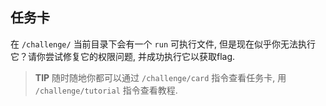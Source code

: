 ## 任务卡

在 `/challenge/` 当前目录下会有一个 `run` 可执行文件, 但是现在似乎你无法执行它？请你尝试修复它的权限问题, 并成功执行它以获取flag. 

> **TIP** 随时随地你都可以通过 `/challenge/card` 指令查看任务卡, 用 `/challenge/tutorial` 指令查看教程.